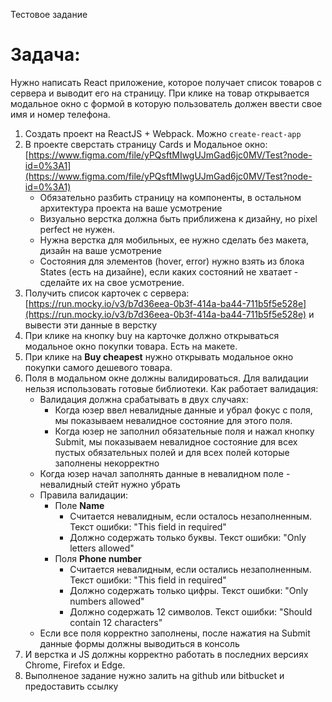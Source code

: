 Тестовое задание

# Задача:

Нужно написать React приложение, которое получает список товаров с сервера и выводит его на страницу. При клике на товар открывается модальное окно с формой в которую пользователь должен ввести свое имя и номер телефона. 

1. Создать проект на ReactJS + Webpack. Можно `create-react-app`
2. В проекте сверстать страницу Cards и Модальное окно: [https://www.figma.com/file/yPQsftMIwgUJmGad6jc0MV/Test?node-id=0%3A1](https://www.figma.com/file/yPQsftMIwgUJmGad6jc0MV/Test?node-id=0%3A1)
    - Обязательно разбить страницу на компоненты, в остальном архитектура проекта на ваше усмотрение
    - Визуально верстка должна быть приближена к дизайну, но pixel perfect не нужен.
    - Нужна верстка для мобильных, ее нужно сделать без макета, дизайн на ваше усмотрение
    - Состояния для элементов (hover, error) нужно взять из блока States (есть на дизайне), если каких состояний не хватает - сделайте их на свое усмотрение.
3. Получить список карточек с сервера: [https://run.mocky.io/v3/b7d36eea-0b3f-414a-ba44-711b5f5e528e](https://run.mocky.io/v3/b7d36eea-0b3f-414a-ba44-711b5f5e528e) и вывести эти данные в верстку
4. При клике на кнопку buy на карточке должно открываться модальное окно покупки товара. Есть на макете.
5. При клике на **Buy cheapest** нужно открывать модальное окно покупки самого дешевого товара. 
6. Поля в модальном окне должны валидироваться. Для валидации нельзя использовать готовые библиотеки. Как работает валидация:
    - Валидация должна срабатывать в двух случаях:
        - Когда юзер ввел невалидные данные и убрал фокус с поля, мы показываем невалидное состояние для этого поля.
        - Когда юзер не заполнил обязательные поля и нажал кнопку Submit, мы показываем невалидное состояние для всех пустых обязательных полей и для всех полей которые заполнены некорректно
    - Когда юзер начал заполнять данные в невалидном поле - невалидный стейт нужно убрать
    - Правила валидации:
        - Поле **Name**
            - Считается невалидным, если осталось незаполненным. Текст ошибки: "This field in required"
            - Должно содержать только буквы. Текст ошибки: "Only letters allowed"
        - Поля **Phone number**
            - Считается невалидным, если остались незаполненным. Текст ошибки: "This field in required"
            - Должно содержать только цифры. Текст ошибки: "Only numbers allowed"
            - Должно содержать 12 символов. Текст ошибки: "Should contain 12 characters"
    - Если все поля корректно заполнены, после нажатия на Submit данные формы должны выводиться в консоль
7. И верстка и JS должны корректно работать в последних версиях Chrome, Firefox и Edge.
8. Выполненое задание нужно залить на github или bitbucket и предоставить ссылку
